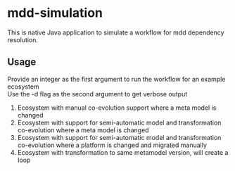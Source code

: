 # mdd-simulation
This is native Java application to simulate a workflow for mdd dependency resolution.
## Usage
Provide an integer as the first argument to run the workflow for an example ecosystem  
Use the -d flag as the second argument to get verbose output  
1. Ecosystem with manual co-evolution support where a meta model is changed
2. Ecosystem with support for semi-automatic model and transformation co-evolution where a meta model is changed
3. Ecosystem with support for semi-automatic model and transformation co-evolution where a platform is changed and migrated manually
4. Ecosystem with transformation to same metamodel version, will create a loop
